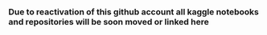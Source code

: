 ### Due to reactivation of this github account all kaggle notebooks and repositories will be soon moved or linked here
